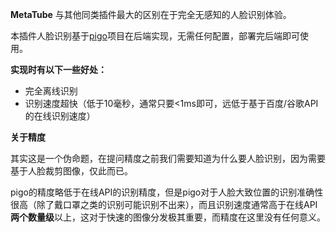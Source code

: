 **MetaTube** 与其他同类插件最大的区别在于完全无感知的人脸识别体验。

本插件人脸识别基于[pigo](https://github.com/esimov/pigo)项目在后端实现，无需任何配置，部署完后端即可使用。

**实现时有以下一些好处：**

- 完全离线识别
- 识别速度超快（低于10毫秒，通常只要<1ms即可，远低于基于百度/谷歌API的在线识别速度）

**关于精度**

其实这是一个伪命题，在提问精度之前我们需要知道为什么要人脸识别，因为需要基于人脸裁剪图像，仅此而已。

pigo的精度略低于在线API的识别精度，但是pigo对于人脸大致位置的识别准确性很高（除了戴口罩之类的识别可能识别不出来），而且识别速度通常高于在线API**两个数量级**以上，这对于快速的图像分发极其重要，而精度在这里没有任何意义。
